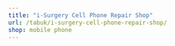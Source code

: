 ```yaml
---
title: "i-Surgery Cell Phone Repair Shop"
url: /tabuk/i-surgery-cell-phone-repair-shop/
shop: mobile phone
---
```

